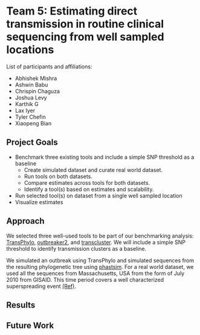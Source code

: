 # Team 5: Estimating direct transmission in routine clinical sequencing from well sampled locations

List of participants and affiliations:
- Abhishek Mishra
- Ashwin Babu
- Chrispin Chaguza
- Joshua Levy
- Karthik G
- Lax Iyer
- Tyler Chefin
- Xiaopeng Bian

## Project Goals

* Benchmark three existing tools and include a simple SNP threshold as a baseline
    * Create simulated dataset and curate real world dataset.
    * Run tools on both datasets.
    * Compare estimates across tools for both datasets.
    * Identify a tool(s) based on estimates and scalability.
* Run selected tool(s) on dataset from a single well sampled location
* Visualize estimates 
## Approach

We selected three well-used tools to be part of our benchmarking analysis: [TransPhylo](https://github.com/xavierdidelot/TransPhylo), [outbreaker2](https://github.com/reconhub/outbreaker2), and [transcluster](https://github.com/JamesStimson/transcluster). We will include a simple SNP threshold to identify transmission clusters as a baseline. 

We simulated an outbreak using TransPhylo and simulated sequences from the resulting phylogenetic tree using [phastsim](https://github.com/NicolaDM/phastSim). For a real world dataset, we used all the sequences from Massachusetts, USA from the form of July 2010 from GISAID. This time period covers a well characterized superspreading event [(Ref)](https://www.sciencedirect.com/science/article/pii/S0092867421014902). 

## Results

## Future Work
